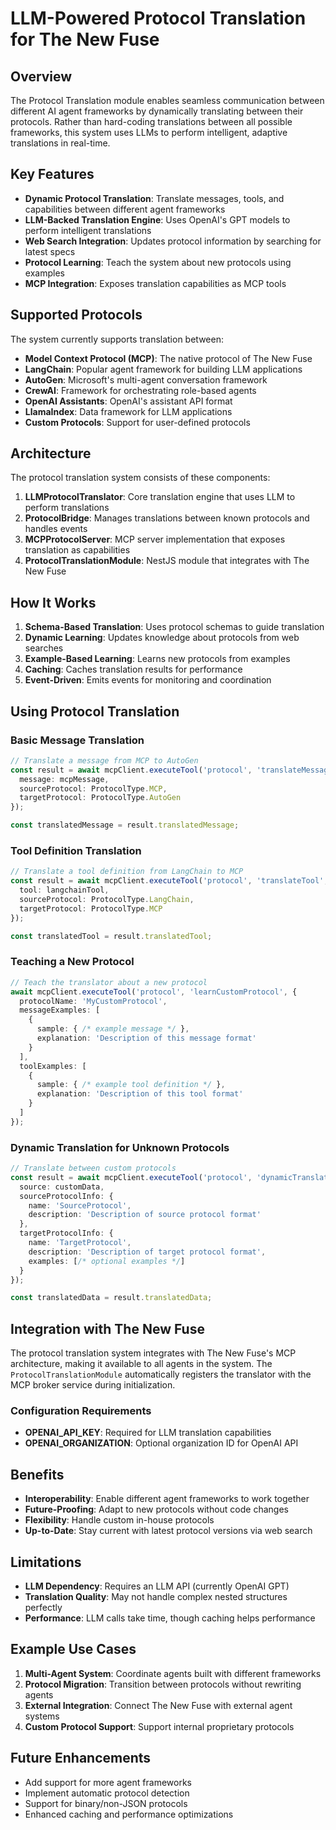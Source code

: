 # LLM-Powered Protocol Translation for The New Fuse

## Overview

The Protocol Translation module enables seamless communication between different AI agent frameworks by dynamically translating between their protocols. Rather than hard-coding translations between all possible frameworks, this system uses LLMs to perform intelligent, adaptive translations in real-time.

## Key Features

- **Dynamic Protocol Translation**: Translate messages, tools, and capabilities between different agent frameworks
- **LLM-Backed Translation Engine**: Uses OpenAI's GPT models to perform intelligent translations
- **Web Search Integration**: Updates protocol information by searching for latest specs
- **Protocol Learning**: Teach the system about new protocols using examples
- **MCP Integration**: Exposes translation capabilities as MCP tools

## Supported Protocols

The system currently supports translation between:

- **Model Context Protocol (MCP)**: The native protocol of The New Fuse
- **LangChain**: Popular agent framework for building LLM applications
- **AutoGen**: Microsoft's multi-agent conversation framework
- **CrewAI**: Framework for orchestrating role-based agents
- **OpenAI Assistants**: OpenAI's assistant API format
- **LlamaIndex**: Data framework for LLM applications
- **Custom Protocols**: Support for user-defined protocols

## Architecture

The protocol translation system consists of these components:

1. **LLMProtocolTranslator**: Core translation engine that uses LLM to perform translations
2. **ProtocolBridge**: Manages translations between known protocols and handles events
3. **MCPProtocolServer**: MCP server implementation that exposes translation as capabilities
4. **ProtocolTranslationModule**: NestJS module that integrates with The New Fuse

## How It Works

1. **Schema-Based Translation**: Uses protocol schemas to guide translation
2. **Dynamic Learning**: Updates knowledge about protocols from web searches
3. **Example-Based Learning**: Learns new protocols from examples
4. **Caching**: Caches translation results for performance
5. **Event-Driven**: Emits events for monitoring and coordination

## Using Protocol Translation

### Basic Message Translation

```typescript
// Translate a message from MCP to AutoGen
const result = await mcpClient.executeTool('protocol', 'translateMessage', {
  message: mcpMessage,
  sourceProtocol: ProtocolType.MCP,
  targetProtocol: ProtocolType.AutoGen
});

const translatedMessage = result.translatedMessage;
```

### Tool Definition Translation

```typescript
// Translate a tool definition from LangChain to MCP
const result = await mcpClient.executeTool('protocol', 'translateTool', {
  tool: langchainTool,
  sourceProtocol: ProtocolType.LangChain,
  targetProtocol: ProtocolType.MCP
});

const translatedTool = result.translatedTool;
```

### Teaching a New Protocol

```typescript
// Teach the translator about a new protocol
await mcpClient.executeTool('protocol', 'learnCustomProtocol', {
  protocolName: 'MyCustomProtocol',
  messageExamples: [
    {
      sample: { /* example message */ },
      explanation: 'Description of this message format'
    }
  ],
  toolExamples: [
    {
      sample: { /* example tool definition */ },
      explanation: 'Description of this tool format'
    }
  ]
});
```

### Dynamic Translation for Unknown Protocols

```typescript
// Translate between custom protocols
const result = await mcpClient.executeTool('protocol', 'dynamicTranslate', {
  source: customData,
  sourceProtocolInfo: {
    name: 'SourceProtocol',
    description: 'Description of source protocol format'
  },
  targetProtocolInfo: {
    name: 'TargetProtocol',
    description: 'Description of target protocol format',
    examples: [/* optional examples */]
  }
});

const translatedData = result.translatedData;
```

## Integration with The New Fuse

The protocol translation system integrates with The New Fuse's MCP architecture, making it available to all agents in the system. The `ProtocolTranslationModule` automatically registers the translator with the MCP broker service during initialization.

### Configuration Requirements

- **OPENAI_API_KEY**: Required for LLM translation capabilities
- **OPENAI_ORGANIZATION**: Optional organization ID for OpenAI API

## Benefits

- **Interoperability**: Enable different agent frameworks to work together
- **Future-Proofing**: Adapt to new protocols without code changes
- **Flexibility**: Handle custom in-house protocols
- **Up-to-Date**: Stay current with latest protocol versions via web search

## Limitations

- **LLM Dependency**: Requires an LLM API (currently OpenAI GPT)
- **Translation Quality**: May not handle complex nested structures perfectly
- **Performance**: LLM calls take time, though caching helps performance

## Example Use Cases

1. **Multi-Agent System**: Coordinate agents built with different frameworks
2. **Protocol Migration**: Transition between protocols without rewriting agents
3. **External Integration**: Connect The New Fuse with external agent systems
4. **Custom Protocol Support**: Support internal proprietary protocols

## Future Enhancements

- Add support for more agent frameworks
- Implement automatic protocol detection
- Support for binary/non-JSON protocols
- Enhanced caching and performance optimizations